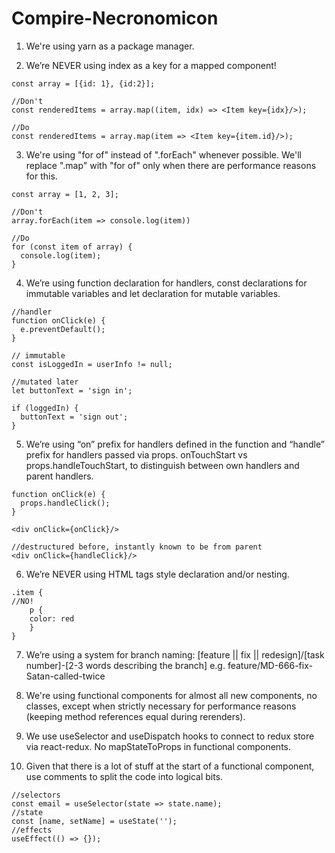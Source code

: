 # Compire-Necronomicon
1. We're using yarn as a package manager.

2. We’re NEVER using index as a key for a mapped component!
```
const array = [{id: 1}, {id:2}];

//Don't
const renderedItems = array.map((item, idx) => <Item key={idx}/>);

//Do
const renderedItems = array.map(item => <Item key={item.id}/>);
```

3. We're using "for of" instead of ".forEach" whenever possible. We'll replace ".map" with "for of" only when there are performance reasons for this.
```
const array = [1, 2, 3];

//Don't 
array.forEach(item => console.log(item))

//Do
for (const item of array) {
  console.log(item);
}
```

4. We’re using function declaration for handlers, const declarations for immutable variables and let declaration for mutable variables.
```
//handler
function onClick(e) {
  e.preventDefault();
}

// immutable
const isLoggedIn = userInfo != null;

//mutated later
let buttonText = 'sign in';

if (loggedIn) {
  buttonText = 'sign out';
}
```

5. We’re using “on” prefix for handlers defined in the function and “handle” prefix for handlers passed via props. onTouchStart vs props.handleTouchStart, to distinguish between own handlers and parent handlers.

```
function onClick(e) {
  props.handleClick();
}

<div onClick={onClick}/>

//destructured before, instantly known to be from parent
<div onClick={handleClick}/>
```

6. We’re NEVER using HTML tags style declaration and/or nesting.
```
.item {
//NO!
    p {
    color: red
    }
}
```

7. We’re using a system for branch naming: [feature || fix || redesign]/[task number]-[2-3 words describing the branch] e.g. feature/MD-666-fix-Satan-called-twice

8. We're using functional components for almost all new components, no classes, except when strictly necessary for performance reasons (keeping method references equal during rerenders).

9. We use useSelector and useDispatch hooks to connect to redux store via react-redux. No mapStateToProps in functional components.

10. Given that there is a lot of stuff at the start of a functional component, use comments to split the code into logical bits.
```
//selectors
const email = useSelector(state => state.name);
//state
const [name, setName] = useState('');
//effects
useEffect(() => {});
```

